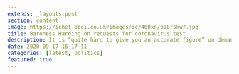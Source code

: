```yaml
---
extends: _layouts.post
section: content
image: https://ichef.bbci.co.uk/images/ic/400xn/p08rskw7.jpg 
title: Baroness Harding on requests for coronavirus test 
description: It is “quite hard to give you an accurate figure” on demand for virus tests, says Test and Trace boss. 
date: 2020-09-17-16-17-11 
categories: [latest, politics] 
featured: true 
--- 
```

